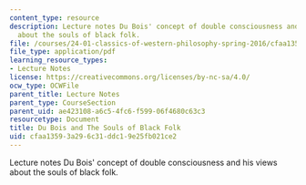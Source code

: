 ```yaml
---
content_type: resource
description: Lecture notes Du Bois' concept of double consciousness and his views
  about the souls of black folk.
file: /courses/24-01-classics-of-western-philosophy-spring-2016/cfaa13593a296c31ddc19e25fb021ce2_MIT24_01S16_SES24.pdf
file_type: application/pdf
learning_resource_types:
- Lecture Notes
license: https://creativecommons.org/licenses/by-nc-sa/4.0/
ocw_type: OCWFile
parent_title: Lecture Notes
parent_type: CourseSection
parent_uid: ae423108-a6c5-4fc6-f599-06f4680c63c3
resourcetype: Document
title: Du Bois and The Souls of Black Folk
uid: cfaa1359-3a29-6c31-ddc1-9e25fb021ce2
---
```

Lecture notes Du Bois' concept of double consciousness and his views about the souls of black folk.
